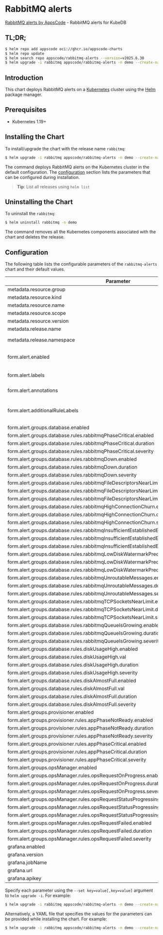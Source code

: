 # RabbitMQ alerts

[RabbitMQ alerts by AppsCode](https://github.com/appscode/alerts) - RabbitMQ alerts for KubeDB

## TL;DR;

```bash
$ helm repo add appscode oci://ghcr.io/appscode-charts
$ helm repo update
$ helm search repo appscode/rabbitmq-alerts --version=v2025.6.30
$ helm upgrade -i rabbitmq appscode/rabbitmq-alerts -n demo --create-namespace --version=v2025.6.30
```

## Introduction

This chart deploys RabbitMQ alerts on a [Kubernetes](http://kubernetes.io) cluster using the [Helm](https://helm.sh) package manager.

## Prerequisites

- Kubernetes 1.19+

## Installing the Chart

To install/upgrade the chart with the release name `rabbitmq`:

```bash
$ helm upgrade -i rabbitmq appscode/rabbitmq-alerts -n demo --create-namespace --version=v2025.6.30
```

The command deploys RabbitMQ alerts on the Kubernetes cluster in the default configuration. The [configuration](#configuration) section lists the parameters that can be configured during installation.

> **Tip**: List all releases using `helm list`

## Uninstalling the Chart

To uninstall the `rabbitmq`:

```bash
$ helm uninstall rabbitmq -n demo
```

The command removes all the Kubernetes components associated with the chart and deletes the release.

## Configuration

The following table lists the configurable parameters of the `rabbitmq-alerts` chart and their default values.

|                                            Parameter                                             |                  Description                  |                     Default                      |
|--------------------------------------------------------------------------------------------------|-----------------------------------------------|--------------------------------------------------|
| metadata.resource.group                                                                          |                                               | <code>kubedb.com</code>                          |
| metadata.resource.kind                                                                           |                                               | <code>RabbitMQ</code>                            |
| metadata.resource.name                                                                           |                                               | <code>rabbitmqs</code>                           |
| metadata.resource.scope                                                                          |                                               | <code>Namespaced</code>                          |
| metadata.resource.version                                                                        |                                               | <code>v1alpha2</code>                            |
| metadata.release.name                                                                            | Release name                                  | <code>""</code>                                  |
| metadata.release.namespace                                                                       | Release namespace                             | <code>""</code>                                  |
| form.alert.enabled                                                                               | # Enable PrometheusRule alerts                | <code>warning</code>                             |
| form.alert.labels                                                                                | # Labels for default rules                    | <code>{"release":"kube-prometheus-stack"}</code> |
| form.alert.annotations                                                                           | # Annotations for default rules               | <code>{}</code>                                  |
| form.alert.additionalRuleLabels                                                                  | # Additional labels for PrometheusRule alerts | <code>{}</code>                                  |
| form.alert.groups.database.enabled                                                               |                                               | <code>warning</code>                             |
| form.alert.groups.database.rules.rabbitmqPhaseCritical.enabled                                   |                                               | <code>true</code>                                |
| form.alert.groups.database.rules.rabbitmqPhaseCritical.duration                                  |                                               | <code>"3m"</code>                                |
| form.alert.groups.database.rules.rabbitmqPhaseCritical.severity                                  |                                               | <code>warning</code>                             |
| form.alert.groups.database.rules.rabbitmqDown.enabled                                            |                                               | <code>true</code>                                |
| form.alert.groups.database.rules.rabbitmqDown.duration                                           |                                               | <code>"30s"</code>                               |
| form.alert.groups.database.rules.rabbitmqDown.severity                                           |                                               | <code>critical</code>                            |
| form.alert.groups.database.rules.rabbitmqFileDescriptorsNearLimit.enabled                        |                                               | <code>true</code>                                |
| form.alert.groups.database.rules.rabbitmqFileDescriptorsNearLimit.duration                       |                                               | <code>"30s"</code>                               |
| form.alert.groups.database.rules.rabbitmqFileDescriptorsNearLimit.severity                       |                                               | <code>warning</code>                             |
| form.alert.groups.database.rules.rabbitmqHighConnectionChurn.enabled                             |                                               | <code>true</code>                                |
| form.alert.groups.database.rules.rabbitmqHighConnectionChurn.duration                            |                                               | <code>"30s"</code>                               |
| form.alert.groups.database.rules.rabbitmqHighConnectionChurn.severity                            |                                               | <code>warning</code>                             |
| form.alert.groups.database.rules.rabbitmqInsufficientEstablishedErlangDistributionLinks.enabled  |                                               | <code>true</code>                                |
| form.alert.groups.database.rules.rabbitmqInsufficientEstablishedErlangDistributionLinks.duration |                                               | <code>"30s"</code>                               |
| form.alert.groups.database.rules.rabbitmqInsufficientEstablishedErlangDistributionLinks.severity |                                               | <code>warning</code>                             |
| form.alert.groups.database.rules.rabbitmqLowDiskWatermarkPredicted.enabled                       |                                               | <code>true</code>                                |
| form.alert.groups.database.rules.rabbitmqLowDiskWatermarkPredicted.duration                      |                                               | <code>"30s"</code>                               |
| form.alert.groups.database.rules.rabbitmqLowDiskWatermarkPredicted.severity                      |                                               | <code>warning</code>                             |
| form.alert.groups.database.rules.rabbitmqUnroutableMessages.enabled                              |                                               | <code>true</code>                                |
| form.alert.groups.database.rules.rabbitmqUnroutableMessages.duration                             |                                               | <code>"30s"</code>                               |
| form.alert.groups.database.rules.rabbitmqUnroutableMessages.severity                             |                                               | <code>warning</code>                             |
| form.alert.groups.database.rules.rabbitmqTCPSocketsNearLimit.enabled                             |                                               | <code>true</code>                                |
| form.alert.groups.database.rules.rabbitmqTCPSocketsNearLimit.duration                            |                                               | <code>"30s"</code>                               |
| form.alert.groups.database.rules.rabbitmqTCPSocketsNearLimit.severity                            |                                               | <code>warning</code>                             |
| form.alert.groups.database.rules.rabbitmqQueueIsGrowing.enabled                                  |                                               | <code>true</code>                                |
| form.alert.groups.database.rules.rabbitmqQueueIsGrowing.duration                                 |                                               | <code>"30s"</code>                               |
| form.alert.groups.database.rules.rabbitmqQueueIsGrowing.severity                                 |                                               | <code>warning</code>                             |
| form.alert.groups.database.rules.diskUsageHigh.enabled                                           |                                               | <code>true</code>                                |
| form.alert.groups.database.rules.diskUsageHigh.val                                               |                                               | <code>80</code>                                  |
| form.alert.groups.database.rules.diskUsageHigh.duration                                          |                                               | <code>"1m"</code>                                |
| form.alert.groups.database.rules.diskUsageHigh.severity                                          |                                               | <code>warning</code>                             |
| form.alert.groups.database.rules.diskAlmostFull.enabled                                          |                                               | <code>true</code>                                |
| form.alert.groups.database.rules.diskAlmostFull.val                                              |                                               | <code>95</code>                                  |
| form.alert.groups.database.rules.diskAlmostFull.duration                                         |                                               | <code>"1m"</code>                                |
| form.alert.groups.database.rules.diskAlmostFull.severity                                         |                                               | <code>critical</code>                            |
| form.alert.groups.provisioner.enabled                                                            |                                               | <code>warning</code>                             |
| form.alert.groups.provisioner.rules.appPhaseNotReady.enabled                                     |                                               | <code>true</code>                                |
| form.alert.groups.provisioner.rules.appPhaseNotReady.duration                                    |                                               | <code>"1m"</code>                                |
| form.alert.groups.provisioner.rules.appPhaseNotReady.severity                                    |                                               | <code>critical</code>                            |
| form.alert.groups.provisioner.rules.appPhaseCritical.enabled                                     |                                               | <code>true</code>                                |
| form.alert.groups.provisioner.rules.appPhaseCritical.duration                                    |                                               | <code>"15m"</code>                               |
| form.alert.groups.provisioner.rules.appPhaseCritical.severity                                    |                                               | <code>warning</code>                             |
| form.alert.groups.opsManager.enabled                                                             |                                               | <code>warning</code>                             |
| form.alert.groups.opsManager.rules.opsRequestOnProgress.enabled                                  |                                               | <code>true</code>                                |
| form.alert.groups.opsManager.rules.opsRequestOnProgress.duration                                 |                                               | <code>"0m"</code>                                |
| form.alert.groups.opsManager.rules.opsRequestOnProgress.severity                                 |                                               | <code>info</code>                                |
| form.alert.groups.opsManager.rules.opsRequestStatusProgressingToLong.enabled                     |                                               | <code>true</code>                                |
| form.alert.groups.opsManager.rules.opsRequestStatusProgressingToLong.duration                    |                                               | <code>"30m"</code>                               |
| form.alert.groups.opsManager.rules.opsRequestStatusProgressingToLong.severity                    |                                               | <code>critical</code>                            |
| form.alert.groups.opsManager.rules.opsRequestFailed.enabled                                      |                                               | <code>true</code>                                |
| form.alert.groups.opsManager.rules.opsRequestFailed.duration                                     |                                               | <code>"0m"</code>                                |
| form.alert.groups.opsManager.rules.opsRequestFailed.severity                                     |                                               | <code>critical</code>                            |
| grafana.enabled                                                                                  |                                               | <code>false</code>                               |
| grafana.version                                                                                  |                                               | <code>7.5.5</code>                               |
| grafana.jobName                                                                                  |                                               | <code>kubedb-databases</code>                    |
| grafana.url                                                                                      |                                               | <code>""</code>                                  |
| grafana.apikey                                                                                   |                                               | <code>""</code>                                  |


Specify each parameter using the `--set key=value[,key=value]` argument to `helm upgrade -i`. For example:

```bash
$ helm upgrade -i rabbitmq appscode/rabbitmq-alerts -n demo --create-namespace --version=v2025.6.30 --set metadata.resource.group=kubedb.com
```

Alternatively, a YAML file that specifies the values for the parameters can be provided while
installing the chart. For example:

```bash
$ helm upgrade -i rabbitmq appscode/rabbitmq-alerts -n demo --create-namespace --version=v2025.6.30 --values values.yaml
```
